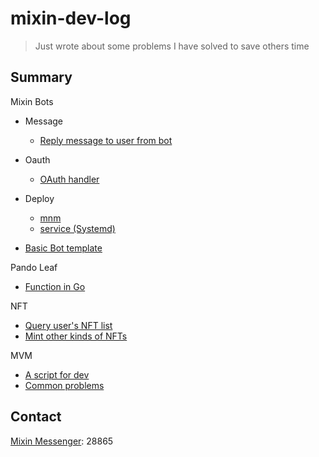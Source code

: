 
# mixin-dev-log
> Just wrote about some problems I have solved to save others time

## Summary

Mixin Bots

- Message
  - [Reply message to user from bot](MixinBot/message/CustomerService.md)
- Oauth
  - [OAuth handler](MixinBot/oauth/auth.go)
- Deploy
  - [mnm](MixinBot/deploy/mnm.md)
  - [service (Systemd)](MixinBot/deploy/service.md)

- [Basic Bot template](MixinBot/basicBotTemplate.md)

Pando Leaf
- [Function in Go](PandoLeaf/calcRatio.go)

NFT
- [Query user's NFT list](NFT/Query-user-NFT-using-Mixin-API.md)
- [Mint other kinds of NFTs](NFT/how-to-mint-other-kind-of-NFTs.md)

MVM

- [A script for dev](MVM/mvm.py)
- [Common problems](MVM/mvm.md)

## Contact

[Mixin Messenger](https://mixin.one/mm): 28865
